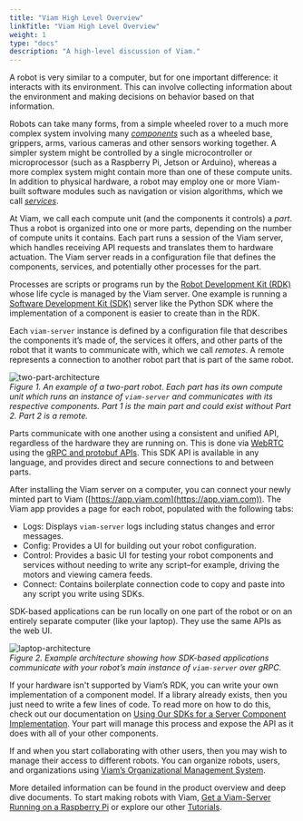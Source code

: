 ```yaml
---
title: "Viam High Level Overview"
linkTitle: "Viam High Level Overview"
weight: 1
type: "docs"
description: "A high-level discussion of Viam."
---
```

A robot is very similar to a computer, but for one important difference: it interacts with its environment.
This can involve collecting information about the environment and making decisions on behavior based on that information.

Robots can take many forms, from a simple wheeled rover to a much more complex system involving many [_components_](/docs/#components) such as a wheeled base, grippers, arms, various cameras and other sensors working together.
A simpler system might be controlled by a single microcontroller or microprocessor (such as a Raspberry Pi, Jetson or Arduino), whereas a more complex system might contain more than one of these compute units.
In addition to physical hardware, a robot may employ one or more Viam-built software modules such as navigation or vision algorithms, which we call [_services_](/docs/#services).

At Viam, we call each compute unit (and the components it controls) a _part_.
Thus a robot is organized into one or more parts, depending on the number of compute units it contains.
Each part runs a session of the Viam server, which handles receiving API requests and translates them to hardware actuation.
The Viam server reads in a configuration file that defines the components, services, and potentially other processes for the part.

Processes are scripts or programs run by the [Robot Development Kit (RDK)](/docs/product-overviews/rdk) whose life cycle is managed by the Viam server.
One example is running a [Software Development Kit (SDK)](/docs/product-overviews/sdk-as-server) server like the Python SDK where the implementation of a component is easier to create than in the RDK.

Each `viam-server` instance is defined by a configuration file that describes the components it’s made of, the services it offers, and other parts of the robot that it wants to communicate with, which we call _remotes_.
A remote represents a connection to another robot part that is part of the same robot.

![two-part-architecture](../img/overview-two-part-architecture.png)  
_Figure 1.
An example of a two-part robot.
Each part has its own compute unit which runs an instance of `viam-server` and communicates with its respective components.
Part 1 is the main part and could exist without Part 2.
Part 2 is a remote._

Parts communicate with one another using a consistent and unified API, regardless of the hardware they are running on.
This is done via [WebRTC](https://en.wikipedia.org/wiki/WebRTC) using the [gRPC and protobuf APIs](../../deeper-dive/architecture-and-protobuf).
This SDK API is available in any language, and provides direct and secure connections to and between parts.

After installing the Viam server on a computer, you can connect your newly minted part to Viam ([https://app.viam.com](https://app.viam.com)).
The Viam app provides a page for each robot, populated with the following tabs:

- Logs: Displays `viam-server` logs including status changes and error messages.
- Config: Provides a UI for building out your robot configuration.
- Control: Provides a basic UI for testing your robot components and services without needing to write any script–for example, driving the motors and viewing camera feeds.
- Connect: Contains boilerplate connection code to copy and paste into any script you write using SDKs.

SDK-based applications can be run locally on one part of the robot or on an entirely separate computer (like your laptop).
They use the same APIs as the web UI.

![laptop-architecture](../img/overview-laptop-architecture.png)  
_Figure 2.
Example architecture showing how SDK-based applications communicate with your robot’s main instance of `viam-server` over gRPC._

If your hardware isn't supported by Viam’s RDK, you can write your own implementation of a component model.
If a library already exists, then you just need to write a few lines of code.
To read more on how to do this, check out our documentation on [Using Our SDKs for a Server Component Implementation](/docs/product-overviews/sdk-as-server).
Your part will manage this process and expose the API as it does with all of your other components.

If and when you start collaborating with other users, then you may wish to manage their access to different robots.
You can organize robots, users, and organizations using [Viam’s Organizational Management System](/docs/product-overviews/organization-management).

More detailed information can be found in the product overview and deep dive documents.
To start making robots with Viam, [Get a Viam-Server Running on a Raspberry Pi](/docs/getting-started/installation) or explore our other [Tutorials](/docs/tutorials/tutorials).
